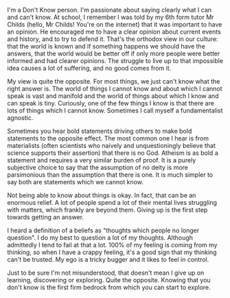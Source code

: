 I'm a Don't Know person. I'm passionate about saying clearly what I can and can't know. At school, I remember I was told by my 6th form tutor Mr Childs (hello, Mr Childs! You're on the internet) that it was important to have an opinion. He encouraged me to have a clear opinion about current events and history, and to try to defend it. That's the orthodox view in our culture: that the world is known and if something happens we should have the answers, that the world would be better off if only more people were better informed and had clearer opinions. The struggle to live up to that impossible idea causes a lot of suffering, and no good comes from it.

My view is quite the opposite. For most things, we just can't know what the right answer is. The world of things I cannot know and about which I cannot speak is vast and manifold and the world of things about which I know and can speak is tiny. Curiously, one of the few things I know is that there are lots of things which I cannot know. Sometimes I call myself a fundamentalist agnostic.

Sometimes you hear bold statements driving others to make bold statements to the opposite effect. The most common one I hear is from materialists (often scientists who naively and unquestioningly believe that science supports their assertion) that there is no God. Atheism is as bold a statement and requires a very similar burden of proof. It is a purely subjective choice to say that the assumption of no deity is more parsimonious than the assumption that there is one. It is much simpler to say both are statements which we cannot know.

Not being able to know about things is okay. In fact, that can be an enormous relief. A lot of people spend a lot of their mental lives struggling with matters, which frankly are beyond them. Giving up is the first step towards getting an answer.

I heard a definition of a beliefs as "thoughts which people no longer question". I do my best to question a lot of my thoughts. Although admittedly I tend to fail at that a lot. 100% of my feeling is coming from my thinking, so when I have a crappy feeling, it's a good sign that my thinking can't be trusted. My ego is a tricky bugger and it likes to feel in control. 

Just to be sure I'm not misunderstood, that doesn't mean I give up on learning, discovering or exploring. Quite the opposite. Knowing that you don't know is the first firm bedrock from which you can start to explore. 